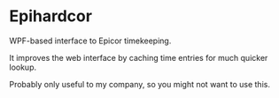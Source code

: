 Epihardcor
==========

WPF-based interface to Epicor timekeeping.

It improves the web interface by caching time entries for much quicker lookup.

Probably only useful to my company, so you might not want to use this.
